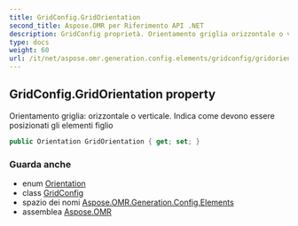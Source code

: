 ```yaml
---
title: GridConfig.GridOrientation
second_title: Aspose.OMR per Riferimento API .NET
description: GridConfig proprietà. Orientamento griglia orizzontale o verticale. Indica come devono essere posizionati gli elementi figlio
type: docs
weight: 60
url: /it/net/aspose.omr.generation.config.elements/gridconfig/gridorientation/
---
```

## GridConfig.GridOrientation property

Orientamento griglia: orizzontale o verticale. Indica come devono essere posizionati gli elementi figlio

```csharp
public Orientation GridOrientation { get; set; }
```

### Guarda anche

* enum [Orientation](../../../aspose.omr.generation/orientation/)
* class [GridConfig](../)
* spazio dei nomi [Aspose.OMR.Generation.Config.Elements](../../gridconfig/)
* assemblea [Aspose.OMR](../../../)


